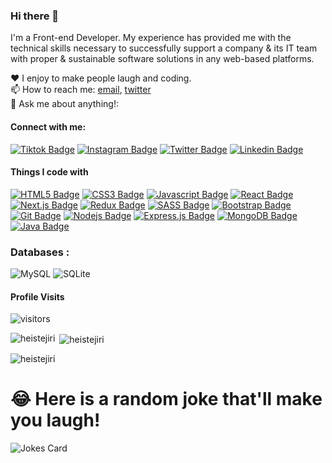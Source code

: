 ### Hi there 👋

I'm a Front-end Developer. My experience has provided me with the technical skills necessary to successfully support a company & its IT team with proper & sustainable software solutions in any web-based platforms.


♥️ I enjoy to make people laugh and coding. <br/>
📫 How to reach me: [email](dev.heistejiri@gmail.com), [twitter](https://www.twitter.com/heistejiri) <br/>
💬 Ask me about anything!: <br/>


#### Connect with me:

[![Tiktok Badge](https://img.shields.io/badge/Tiktok-000000?style=for-the-badge&logo=tiktok&logoColor=white)](https://tiktok.com/@heis.tejiri) [![Instagram Badge](https://img.shields.io/badge/Instagram-E4405F?style=for-the-badge&logo=instagram&logoColor=white)](https://instagram.com/heistejiri) [![Twitter Badge](https://img.shields.io/badge/Twitter-1877F2?style=for-the-badge&logo=twitter&logoColor=white)](https://www.twitter.com/heistejiri) [![Linkedin Badge](https://img.shields.io/badge/LinkedIn-0077B5?style=for-the-badge&logo=linkedin&logoColor=white)](https://www.linkedin.com/in/heistejiri/) 


#### Things I code with

[![HTML5 Badge](https://img.shields.io/badge/HTML5-E34F26?style=for-the-badge&logo=html5&logoColor=white)](#)  [![CSS3 Badge](https://img.shields.io/badge/CSS3-1572B6?style=for-the-badge&logo=css3&logoColor=white)](#) [![Javascript Badge](https://img.shields.io/badge/-Javascript-F0DB4F?style=for-the-badge&labelColor=black&logo=javascript&logoColor=F0DB4F)](#)  [![React Badge](https://img.shields.io/badge/-React-61DBFB?style=for-the-badge&labelColor=black&logo=react&logoColor=61DBFB)](#) [![Next.js Badge](https://img.shields.io/badge/next.js-000000?style=for-the-badge&logo=nextdotjs&logoColor=white)](#) [![Redux Badge](https://img.shields.io/badge/Redux-593D88?style=for-the-badge&logo=redux&logoColor=white)](#)  [![SASS Badge](https://img.shields.io/badge/Sass-CC6699?style=for-the-badge&logo=sass&logoColor=white)](#)  [![Bootstrap Badge](https://img.shields.io/badge/Bootstrap-563D7C?style=for-the-badge&logo=bootstrap&logoColor=white)](#)  [![Git Badge](https://img.shields.io/badge/Git-F05032?style=for-the-badge&logo=git&logoColor=white)](#) [![Nodejs Badge](https://img.shields.io/badge/-Nodejs-3C873A?style=for-the-badge&labelColor=black&logo=node.js&logoColor=3C873A)](#) [![Express.js Badge](https://img.shields.io/badge/Express.js-000000?style=for-the-badge&logo=express&logoColor=white)](#) [![MongoDB Badge](https://img.shields.io/badge/MongoDB-4EA94B?style=for-the-badge&logo=mongodb&logoColor=white)](#) [![Java Badge](https://img.shields.io/badge/Java-F0DB4F?style=for-the-badge&logo=java&logoColor=F0DB4F)](#)

<h3 align="left">Databases :</h3>
<div align="left">
  <img alt="MySQL" src="https://img.shields.io/badge/mysql-%2300f.svg?style=for-the-badge&logo=mysql&logoColor=white"/>
  <img alt="SQLite" src ="https://img.shields.io/badge/sqlite-%2307405e.svg?style=for-the-badge&logo=sqlite&logoColor=white"/>
</div>


#### Profile Visits

![visitors](https://visitor-badge.glitch.me/badge?page_id=heistejiri.heistejiri)

<p><img align="left" src="https://github-readme-stats.vercel.app/api/top-langs/?username=heistejiri" alt="heistejiri" /></p>

<p>&nbsp;<img align="center" src="https://github-readme-stats.vercel.app/api?username=heistejiri&show_icons=true&locale=en" alt="heistejiri" /></p>

<p><img align="center" src="https://github-readme-streak-stats.herokuapp.com/?user=heistejiri&" alt="heistejiri" /></p>


# 😂 Here is a random joke that'll make you laugh!
![Jokes Card](https://readme-jokes.vercel.app/api)
